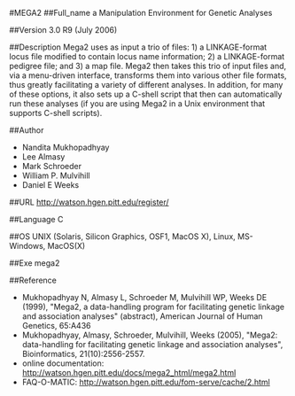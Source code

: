 #MEGA2
##Full_name
a Manipulation Environment for Genetic Analyses

##Version
3.0 R9 (July 2006)

##Description
Mega2 uses as input a trio of files: 1) a LINKAGE-format locus file modified to contain locus name information; 2) a LINKAGE-format pedigree file; and 3) a map file. Mega2 then takes this trio of input files and, via a menu-driven interface, transforms them into various other file formats, thus greatly facilitating a variety of different analyses. In addition, for many of these options, it also sets up a C-shell script that then can automatically run these analyses (if you are using Mega2 in a Unix environment that supports C-shell scripts).

##Author
* Nandita Mukhopadhyay
* Lee Almasy
* Mark Schroeder
* William P. Mulvihill
* Daniel E Weeks

##URL
http://watson.hgen.pitt.edu/register/

##Language
C

##OS
UNIX (Solaris, Silicon Graphics, OSF1, MacOS X), Linux, MS-Windows, MacOS(X)

##Exe
mega2

##Reference
* Mukhopadhyay N, Almasy L, Schroeder M, Mulvihill WP, Weeks DE (1999), "Mega2, a data-handling program for facilitating genetic linkage and association analyses" (abstract), American Journal of Human Genetics, 65:A436
* Mukhopadhyay, Almasy, Schroeder, Mulvihill, Weeks (2005), "Mega2: data-handling for facilitating genetic linkage and association analyses", Bioinformatics, 21(10):2556-2557.
* online documentation: http://watson.hgen.pitt.edu/docs/mega2_html/mega2.html
* FAQ-O-MATIC: http://watson.hgen.pitt.edu/fom-serve/cache/2.html

